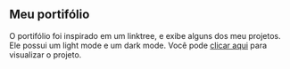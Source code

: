 ## Meu portifólio 

O portifólio foi inspirado em um linktree, e exibe alguns dos meu projetos. Ele possui um light mode e um dark mode. Você pode [clicar aqui](https://leeticia-araaujo.github.io/portifolio/) para visualizar o projeto.  
